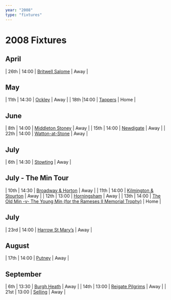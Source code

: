 ```yaml
---
year: "2008"
type: "fixtures"
---
```


# 2008 Fixtures

## April

| 26th | 14:00 | [Britwell Salome](britwell-salome) | Away |

## May

| 11th | 14:30 | [Ockley](ockley) | Away |
| 18th |14:00 | [Tappers](tappers) | Home |

## June

| 8th | 14:00 | [Middleton Stoney](middleton-stoney) | Away |
| 15th | 14:00 | [Newdigate](newdigate) | Away |
| 22th | 14:00 | [Watton-at-Stone](watton-at-stone) | Away |

## July

| 6th | 14:30 | [Stowting](stowting) | Away |

## July - The Min Tour

| 10th | 14:30 | [Broadway & Horton](broadway-and-horton) | Away |
| 11th | 14:00 | [Kilmington & Stourton](kilmington-and-stourton) | Away |
| 12th | 13:00 | [Horningsham](horningsham) | Away |
| 13th | 14:00 | [The Old Min -v- The Young Min (for the Rameses II Memorial Trophy)](the-old-min-the-young-min) | Home |

## July

| 23rd | 14:00 | [Harrow St Mary’s](harrow-st-marys) | Away |

## August

| 17th | 14:00 | [Putney](putney) | Away |

## September

| 6th | 13:30 | [Burgh Heath](burgh-heath) | Away |
| 14th | 13:00 | [Reigate Pilgrims](reigate-pilgrims) | Away |
| 21st | 13:00 | [Selling](selling) | Away |